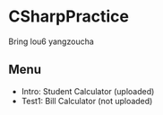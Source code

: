 # CSharpPractice
Bring lou6 yangzoucha
## Menu
- Intro: Student Calculator (uploaded)
- Test1: Bill Calculator (not uploaded)

